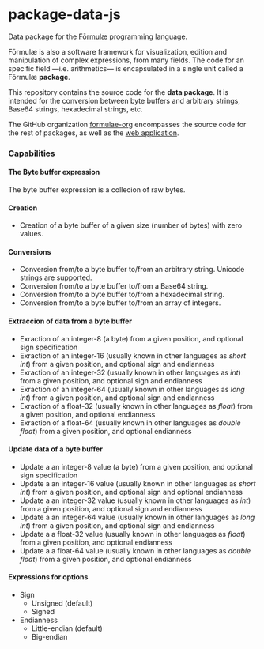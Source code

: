 # package-data-js

Data package for the [Fōrmulæ](https://formulae.org) programming language.

Fōrmulæ is also a software framework for visualization, edition and manipulation of complex expressions, from many fields. The code for an specific field —i.e. arithmetics— is encapsulated in a single unit called a Fōrmulæ **package**.

This repository contains the source code for the **data package**. It is intended for the conversion between byte buffers and arbitrary strings, Base64 strings, hexadecimal strings, etc.

The GitHub organization [formulae-org](https://github.com/formulae-org) encompasses the source code for the rest of packages, as well as the [web application](https://github.com/formulae-org/formulae-js).

<!--
Take a look at this [tutorial](https://formulae.org/?script=tutorials/Complex) to know the capabilities of the Fōrmulæ arithmetic package.
-->

### Capabilities ###

#### The **Byte buffer** expression

The byte buffer expression is a collecion of raw bytes.

#### Creation ####

* Creation of a byte buffer of a given size (number of bytes) with zero values.

#### Conversions ####

* Conversion from/to a byte buffer to/from an arbitrary string. Unicode strings are supported.
* Conversion from/to a byte buffer to/from a Base64 string.
* Conversion from/to a byte buffer to/from a hexadecimal string.
* Conversion from/to a byte buffer to/from an array of integers.

#### Extraccion of data from a byte buffer ####

* Exraction of an integer-8 (a byte) from a given position, and optional sign specification
* Exraction of an integer-16 (usually known in other languages as *short int*) from a given position, and optional sign and endianness
* Exraction of an integer-32 (usually known in other languages as *int*) from a given position, and optional sign and endianness
* Exraction of an integer-64 (usually known in other languages as *long int*) from a given position, and optional sign and endianness
* Exraction of a float-32 (usually known in other languages as *float*) from a given position, and optional endianness
* Exraction of a float-64 (usually known in other languages as *double float*) from a given position, and optional endianness

#### Update data of a byte buffer ####

* Update a an integer-8 value (a byte) from a given position, and optional sign specification
* Update a an integer-16 value (usually known in other languages as *short int*) from a given position, and optional sign and optional endianness
* Update a an integer-32 value (usually known in other languages as *int*) from a given position, and optional sign and endianness
* Update a an integer-64 value (usually known in other languages as *long int*) from a given position, and optional sign and endianness
* Update a a float-32 value (usually known in other languages as *float*) from a given position, and optional endianness
* Update a a float-64 value (usually known in other languages as *double float*) from a given position, and optional endianness

#### Expressions for options ####

* Sign
    * Unsigned (default)
    * Signed
* Endianness
    * Little-endian (default)
    * Big-endian


